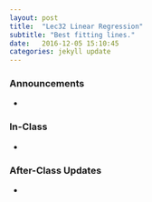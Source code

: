 ```yaml
---
layout: post
title:  "Lec32 Linear Regression"
subtitle: "Best fitting lines."
date:   2016-12-05 15:10:45
categories: jekyll update
---
```




### Announcements

* 


### In-Class

* 


### After-Class Updates

* 
